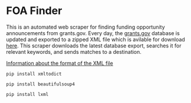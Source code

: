 # FOA Finder

This is an automated web scraper for finding funding opportunity announcements from grants.gov. Every day, the [grants.gov](https://www.grants.gov/) database is updated and exported to a zipped XML file which is avilable for download [here](https://www.grants.gov/web/grants/xml-extract.html). This scraper downloads the latest database export, searches it for relevant keywords, and sends matches to a destination.

[Information about the format of the XML file](https://www.grants.gov/help/html/help/index.htm?rhcsh=1&callingApp=custom#t=XMLExtract%2FXMLExtract.htm)

`pip install xmltodict`

`pip install beautifulsoup4`

`pip install lxml`
